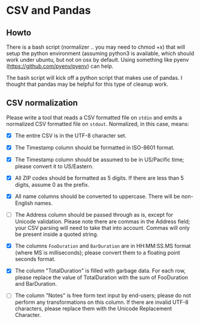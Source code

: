 # CSV and Pandas

## Howto 

There is a bash script (normalizer .. you may need to chmod +x) that
will setup the python environment (assuming python3 is available, which
should work under ubuntu, but not on osx by default. Using something like
pyenv (https://github.com/pyenv/pyenv) can help. 

The bash script will kick off a python script that makes use of pandas. 
I thought that pandas may be helpful for this type of cleanup work. 


## CSV normalization

Please write a tool that reads a CSV formatted file on `stdin` and
emits a normalized CSV formatted file on `stdout`. Normalized, in this
case, means:

* [x] The entire CSV is in the UTF-8 character set.
* [x] The Timestamp column should be formatted in ISO-8601 format.
* [x] The Timestamp column should be assumed to be in US/Pacific time;
  please convert it to US/Eastern.
* [x] All ZIP codes should be formatted as 5 digits. If there are less
  than 5 digits, assume 0 as the prefix.
* [x] All name columns should be converted to uppercase. There will be
  non-English names.
* [ ] The Address column should be passed through as is, except for
  Unicode validation. Please note there are commas in the Address
  field; your CSV parsing will need to take that into account. Commas
  will only be present inside a quoted string.
* [x] The columns `FooDuration` and `BarDuration` are in HH:MM:SS.MS
  format (where MS is milliseconds); please convert them to a floating
  point seconds format.
* [x] The column "TotalDuration" is filled with garbage data. For each
  row, please replace the value of TotalDuration with the sum of
  FooDuration and BarDuration.
* [ ]  The column "Notes" is free form text input by end-users; please do
  not perform any transformations on this column. If there are invalid
  UTF-8 characters, please replace them with the Unicode Replacement
  Character.


